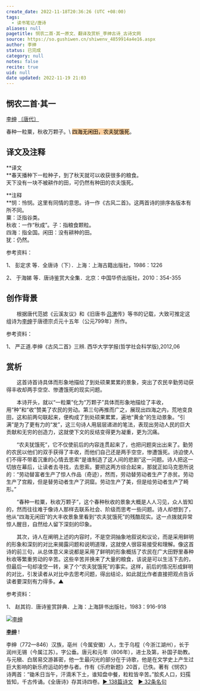```yaml
---
create_date: 2022-11-18T20:36:26 (UTC +08:00)
tags:
  - 读书笔记/唐诗
aliases: null
pagetitle: 悯农二首·其一原文、翻译及赏析_李绅古诗_古诗文网
source: https://so.gushiwen.cn/shiwenv_4859914a4e16.aspx
author: 李绅
status: 已完成
category: null
notes: false
recite: true
uid: null
date updated: 2022-11-19 21:03
---
```


## 悯农二首·其一

[李绅](https://so.gushiwen.cn/authorv_7d5432b45289.aspx) [〔唐代〕](https://so.gushiwen.cn/shiwens/default.aspx?cstr=%e5%94%90%e4%bb%a3)

春种一粒粟，秋收万颗子。\ <mark style="background: #FFB86CA6;">四海无闲田，农夫犹饿死</mark>。

## 译文及注释

**译文\
**春天播种下一粒种子，到了秋天就可以收获很多的粮食。\
天下没有一块不被耕作的田，可仍然有种田的农夫饿死。

**注释\
**悯：怜悯。这里有同情的意思。诗一作《古风二首》。这两首诗的排序各版本有所不同。\
粟：泛指谷类。\
秋收：一作“秋成”。子：指粮食颗粒。\
四海：指全国。闲田：没有耕种的田。\
犹：仍然。

参考资料：

1、 彭定求 等．全唐诗（下）．上海：上海古籍出版社，1986：1226

2、 于海娣 等．唐诗鉴赏大全集．北京：中国华侨出版社，2010：354-355

## 创作背景

　　根据唐代范摅《云溪友议》和《旧唐书·[吕渭](https://so.gushiwen.cn/authorv_a3e5161e84b3.aspx)传》等书的记载，大致可推定这组诗为[李绅](https://so.gushiwen.cn/authorv_7d5432b45289.aspx)于唐德宗贞元十五年（公元799年）所作。

参考资料：

1、 严正道.李绅《古风二首》三辨. 西华大学学报(哲学社会科学版),2012,06

## 赏析

　　这首诗首诗具体而形象地描绘了到处硕果累累的景象，突出了农民辛勤劳动获得丰收却两手空空、惨遭饿死的现实问题。

　　本诗开头，就以“一粒粟”化为“万颗子”具体而形象地描绘了丰收，用“种”和“收”赞美了农民的劳动。第三句再推而广之，展现出四海之内，荒地变良田，这和前两句联起来，便构成了到处硕果累累，遍地“黄金”的生动景象。“引满”是为了更有力的“发”，这三句诗人用层层递进的笔法，表现出劳动人民的巨大贡献和无穷的创造力，这就使下文的反结变得更为凝重，更为沉痛。

　　“农夫犹饿死”，它不仅使前后的内容连贯起来了，也把问题突出出来了。勤劳的农民以他们的双手获得了丰收，而他们自己还是两手空空，惨遭饿死。诗迫使人们不得不带着沉重的心情去思索“是谁制造了这人间的悲剧”这一问题。诗人把这一切放在幕后，让读者去寻找，去思索。要把这两方综合起来，那就正如马克思所说的：“劳动替富者生产了惊人作品（奇迹），然而，劳动替劳动者生产了赤贫。劳动生产了宫殿，但是替劳动者生产了洞窟。劳动生产了美，但是给劳动者生产了畸形。”

　　“春种一粒粟，秋收万颗子”，这个春种秋收的景象大概是人人习见，众人皆知的，然而往往难于像诗人那样去联系社会、阶级而思考一些问题。诗人却想到了，他从“四海无闲田”的大丰收景象里看到“农夫犹饿死”的残酷现实。这一点拨就异常惊人醒目，自然给人留下深刻的印象。

　　其次，诗人在阐明上述的内容时，不是空洞抽象地叙说和议论，而是采用鲜明的形象和深刻的对比来揭露问题和说明道理，这就使人很容易接受和理解。像这首诗的前三句，从总体意义来说都是采用了鲜明的形象概括了农民在广大田野里春种秋收等繁重劳动的辛苦。这些辛苦并换来了大量的粮食，该说是可以生活下去的，但最后一句却凌空一转，来了个“农夫犹饿死”的事实。这样，前后的情况形成鲜明的对比，引发读者从对比中去思考问题，得出结论，如此就比作者直接把观点告诉读者要深刻有力得多。▲

参考资料：

1、 赵其钧．唐诗鉴赏辞典．上海：上海辞书出版社，1983：916-918

[![李绅](https://song.gushiwen.cn/authorImg/lishen.jpg)](https://so.gushiwen.cn/authorv_7d5432b45289.aspx)

[**李绅**](https://so.gushiwen.cn/authorv_7d5432b45289.aspx) !

李绅（772—846）汉族，亳州（今属安徽）人，生于乌程（今浙江湖州），长于润州无锡（今属江苏）。字公垂。唐元和元年（806年），进士及第，补国子助教。与元稹、白居易交游甚密，他一生最闪光的部分在于诗歌，他是在文学史上产生过巨大影响的新乐府运动的参与者。作有《乐府新题》20首，已佚。著有《悯农》诗两首：“锄禾日当午，汗滴禾下土，谁知盘中餐，粒粒皆辛苦。”脍炙人口，妇孺皆知，千古传诵。《全唐诗》存其诗四卷。[► 138篇诗文](https://so.gushiwen.cn/shiwens/default.aspx?astr=%e6%9d%8e%e7%bb%85)　[► 32条名句](https://so.gushiwen.cn/mingjus/default.aspx?astr=%e6%9d%8e%e7%bb%85)
